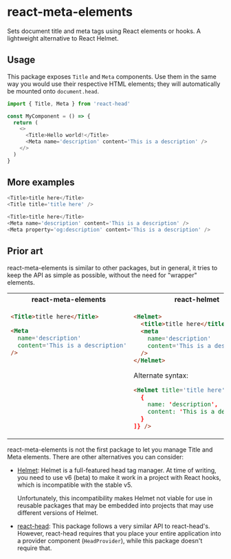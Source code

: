 # react-meta-elements

Sets document title and meta tags using React elements or hooks. A lightweight alternative to React Helmet.

## Usage

This package exposes `Title` and `Meta` components. Use them in the same way you would use their respective HTML elements; they will automatically be mounted onto `document.head`.

```js
import { Title, Meta } from 'react-head'

const MyComponent = () => {
  return (
    <>
      <Title>Hello world!</Title>
      <Meta name='description' content='This is a description' />
    </>
  )
}
```

## More examples

```js
<Title>title here</Title>
<Title title='title here' />

<Title>title here</Title>
<Meta name='description' content='This is a description' />
<Meta property='og:description' content='This is a description' />
```

## Prior art

react-meta-elements is similar to other packages, but in general, it tries to keep the API as simple as possible, without the need for "wrapper" elements.

<table>
<tr>
<th>react-meta-elements</th>
<th>react-helmet</th>
<th>react-head</th>
<th>react-meta-tags</th>
</tr>
<tr></tr>

<tr>
<td valign='top'>

<!-- prettier-ignore -->

```html
<Title>title here</Title>

<Meta
  name='description'
  content='This is a description'
/>
```

</td>
<td valign='top'>

<!-- prettier-ignore -->

```html
<Helmet>
  <title>title here</title>
  <meta
    name='description'
    content='This is a description'
  />
</Helmet>
```

Alternate syntax:

```html
<Helmet title='title here' meta={[
  {
    name: 'description',
    content: 'This is a description'
  }
]} />
```

</td>
<td valign='top'>

```js
<HeadProvider>
  <Title>title here</Title>
  <Meta name='description' content='This is a description' />
</HeadProvider>
```

</td>
<td valign='top'>

<!-- prettier-ignore -->

```js
<HeadProvider headTags={[]}>
  <MetaTags>
    <title>title here</title>
    <meta
      name='description'
      content='This is a description'
    />
  </MetaTags>
</HeadProvider>
```

</td>
</tr>
</table>

react-meta-elements is not the first package to let you manage Title and Meta elements. There are other alternatives you can consider:

- [Helmet]: Helmet is a full-featured head tag manager. At time of writing, you need to use v6 (beta) to make it work in a project with React hooks, which is incompatible with the stable v5.

  Unfortunately, this incompatibility makes Helmet not viable for use in reusable packages that may be embedded into projects that may use different versions of Helmet.

- [react-head]: This package follows a very similar API to react-head's. However, react-head requires that you place your entire application into a provider component (`HeadProvider`), while this package doesn't require that.

[helmet]: https://yarn.pm/react-helmet
[react-head]: https://yarn.pm/react-head
[penpad]: https://github.com/rstacruz/penpad
